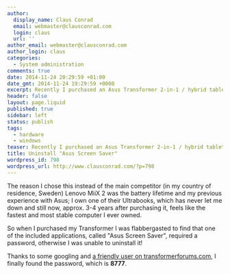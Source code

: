 ```yaml
---
author:
  display_name: Claus Conrad
  email: webmaster@clausconrad.com
  login: claus
  url: ''
author_email: webmaster@clausconrad.com
author_login: claus
categories:
  - System administration
comments: true
date: 2014-11-24 20:29:59 +01:00
date_gmt: 2014-11-24 19:29:59 +0000
excerpt: Recently I purchased an Asus Transformer 2-in-1 / hybrid tablet/notebook.
header: false
layout: page.liquid
published: true
sidebar: left
status: publish
tags:
  - hardware
  - windows
teaser: Recently I purchased an Asus Transformer 2-in-1 / hybrid tablet/notebook.
title: Uninstall "Asus Screen Saver"
wordpress_id: 798
wordpress_url: http://www.clausconrad.com/?p=798
---
```

The reason I chose this instead of the main competitor (in my country of residence, Sweden) Lenovo MiiX 2 was the battery lifetime and my previous experience with Asus; I own one of their Ultrabooks, which has never let me down and still now, approx. 3-4 years after purchasing it, feels like the fastest and most stable computer I ever owned.

So when I purchased my Transformer I was flabbergasted to find that one of the included applications, called "Asus Screen Saver", required a password, otherwise I was unable to uninstall it!

Thanks to some googling and [a friendly user on transformerforums.com](http://www.transformerforums.com/forum/asus-transformer-book-t100-general-discussions/45023-asus-screen-saver-password.html#post332536), I finally found the password, which is **8777**.
